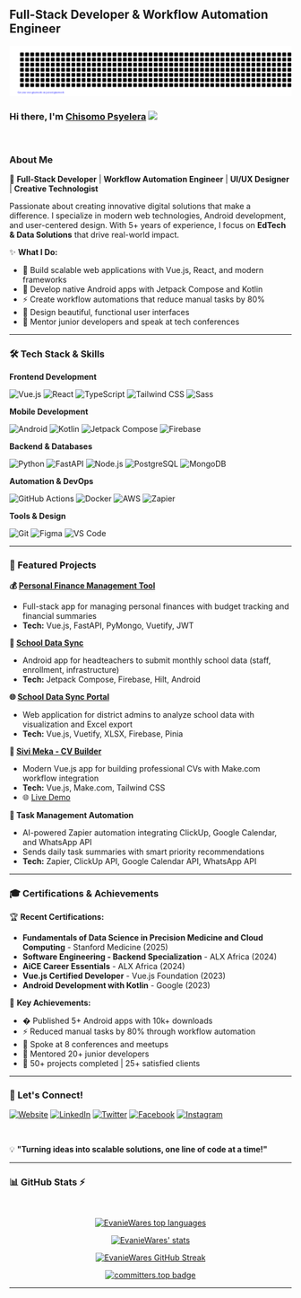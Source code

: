 ## Full-Stack Developer & Workflow Automation Engineer

![gitartwork](gitartwork.svg)

### Hi there, I'm [Chisomo Psyelera](https://evaniewares.github.io/) <img src="https://media.giphy.com/media/hvRJCLFzcasrR4ia7z/giphy.gif" width="25px">

<br />

### About Me

🚀 **Full-Stack Developer** | **Workflow Automation Engineer** | **UI/UX Designer** | **Creative Technologist**

Passionate about creating innovative digital solutions that make a difference. I specialize in modern web technologies, Android development, and user-centered design. With 5+ years of experience, I focus on **EdTech & Data Solutions** that drive real-world impact.

✨ **What I Do:**

- 🔧 Build scalable web applications with Vue.js, React, and modern frameworks
- 📱 Develop native Android apps with Jetpack Compose and Kotlin
- ⚡ Create workflow automations that reduce manual tasks by 80%
- 🎨 Design beautiful, functional user interfaces
- 🤝 Mentor junior developers and speak at tech conferences

---

### 🛠 Tech Stack & Skills

**Frontend Development**

![Vue.js](https://img.shields.io/badge/Vue.js-4FC08D?style=for-the-badge&logo=vue.js&logoColor=white)
![React](https://img.shields.io/badge/React-20232A?style=for-the-badge&logo=react&logoColor=61DAFB)
![TypeScript](https://img.shields.io/badge/TypeScript-3178C6?style=for-the-badge&logo=typescript&logoColor=white)
![Tailwind CSS](https://img.shields.io/badge/Tailwind_CSS-38B2AC?style=for-the-badge&logo=tailwind-css&logoColor=white)
![Sass](https://img.shields.io/badge/Sass-CC6699?style=for-the-badge&logo=sass&logoColor=white)

**Mobile Development**

![Android](https://img.shields.io/badge/Android-3DDC84?style=for-the-badge&logo=android&logoColor=white)
![Kotlin](https://img.shields.io/badge/Kotlin-0095D5?style=for-the-badge&logo=kotlin&logoColor=white)
![Jetpack Compose](https://img.shields.io/badge/Jetpack%20Compose-4285F4?style=for-the-badge&logo=jetpackcompose&logoColor=white)
![Firebase](https://img.shields.io/badge/Firebase-039BE5?style=for-the-badge&logo=firebase&logoColor=white)

**Backend & Databases**

![Python](https://img.shields.io/badge/Python-3776AB?style=for-the-badge&logo=python&logoColor=white)
![FastAPI](https://img.shields.io/badge/FastAPI-009688?style=for-the-badge&logo=fastapi&logoColor=white)
![Node.js](https://img.shields.io/badge/Node.js-43853D?style=for-the-badge&logo=node.js&logoColor=white)
![PostgreSQL](https://img.shields.io/badge/PostgreSQL-316192?style=for-the-badge&logo=postgresql&logoColor=white)
![MongoDB](https://img.shields.io/badge/MongoDB-4EA94B?style=for-the-badge&logo=mongodb&logoColor=white)

**Automation & DevOps**

![GitHub Actions](https://img.shields.io/badge/GitHub_Actions-2088FF?style=for-the-badge&logo=github-actions&logoColor=white)
![Docker](https://img.shields.io/badge/Docker-2496ED?style=for-the-badge&logo=docker&logoColor=white)
![AWS](https://img.shields.io/badge/AWS-232F3E?style=for-the-badge&logo=amazon-aws&logoColor=white)
![Zapier](https://img.shields.io/badge/Zapier-FF4A00?style=for-the-badge&logo=zapier&logoColor=white)

**Tools & Design**

![Git](https://img.shields.io/badge/Git-F05032?style=for-the-badge&logo=git&logoColor=white)
![Figma](https://img.shields.io/badge/Figma-F24E1E?style=for-the-badge&logo=figma&logoColor=white)
![VS Code](https://img.shields.io/badge/VS_Code-0078D4?style=for-the-badge&logo=visual%20studio%20code&logoColor=white)

---

### 🚀 Featured Projects

**💰 [Personal Finance Management Tool](https://github.com/Brendah90/personal-finance-management-tool)**

- Full-stack app for managing personal finances with budget tracking and financial summaries
- **Tech:** Vue.js, FastAPI, PyMongo, Vuetify, JWT

**🏫 [School Data Sync](https://github.com/EvanieWares/sds)**

- Android app for headteachers to submit monthly school data (staff, enrollment, infrastructure)
- **Tech:** Jetpack Compose, Firebase, Hilt, Android

**🌐 [School Data Sync Portal](https://github.com/EvanieWares/sds-portal)**

- Web application for district admins to analyze school data with visualization and Excel export
- **Tech:** Vue.js, Vuetify, XLSX, Firebase, Pinia

**📄 [Sivi Meka - CV Builder](https://github.com/EvanieWares/sivimeka)**

- Modern Vue.js app for building professional CVs with Make.com workflow integration
- **Tech:** Vue.js, Make.com, Tailwind CSS
- 🌐 [Live Demo](https://evaniewares.github.io/sivimeka/)

**🤖 Task Management Automation**

- AI-powered Zapier automation integrating ClickUp, Google Calendar, and WhatsApp API
- Sends daily task summaries with smart priority recommendations
- **Tech:** Zapier, ClickUp API, Google Calendar API, WhatsApp API

---

### 🎓 Certifications & Achievements

🏆 **Recent Certifications:**

- **Fundamentals of Data Science in Precision Medicine and Cloud Computing** - Stanford Medicine (2025)
- **Software Engineering - Backend Specialization** - ALX Africa (2024)
- **AiCE Career Essentials** - ALX Africa (2024)
- **Vue.js Certified Developer** - Vue.js Foundation (2023)
- **Android Development with Kotlin** - Google (2023)

🌟 **Key Achievements:**

- � Published 5+ Android apps with 10k+ downloads
- ⚡ Reduced manual tasks by 80% through workflow automation
- 🎤 Spoke at 8 conferences and meetups
- 🤝 Mentored 20+ junior developers
- 💼 50+ projects completed | 25+ satisfied clients

---

### 💬 Let's Connect!

[![Website](https://img.shields.io/badge/Portfolio-FF5722?style=for-the-badge&logo=todoist&logoColor=white)](https://evaniewares.github.io/)
[![LinkedIn](https://img.shields.io/badge/LinkedIn-0077B5?style=for-the-badge&logo=linkedin&logoColor=white)](https://linkedin.com/in/chisopsyelera)
[![Twitter](https://img.shields.io/badge/Twitter-1DA1F2?style=for-the-badge&logo=x&logoColor=white)](https://twitter.com/EvanieWares)
[![Facebook](https://img.shields.io/badge/Facebook-4267B2?style=for-the-badge&logo=facebook&logoColor=white)](https://web.facebook.com/chisomo.psyelera)
[![Instagram](https://img.shields.io/badge/Instagram-E4405F?style=for-the-badge&logo=instagram&logoColor=white)](https://instagram.com/psybytelabs)

<br />

💡 **"Turning ideas into scalable solutions, one line of code at a time!"**

---

### 📊 GitHub Stats ⚡

</br>

<p align='center'>
  <a href="#"><img src="https://github-readme-stats.vercel.app/api?username=EvanieWares&show_icons=true&count_private=true&theme=radical" width="350" alt="EvanieWares top languages"></a>
</p>

<p align='center'>
  <a href="#"><img src="https://github-readme-stats.vercel.app/api/top-langs/?username=EvanieWares&langs_count=10&layout=compact&theme=radical" width="350" alt="EvanieWares' stats"></a>
</p>

<p align='center'>
  <a href="#"><img src="https://streak-stats.demolab.com/?user=EvanieWares&theme=radical" width="350" alt="EvanieWares GitHub Streak"></a>
</p>

<div align='center'>

[![committers.top badge](https://user-badge.committers.top/malawi_private/EvanieWares.svg)](https://user-badge.committers.top/malawi_private/EvanieWares)

</div>

---
